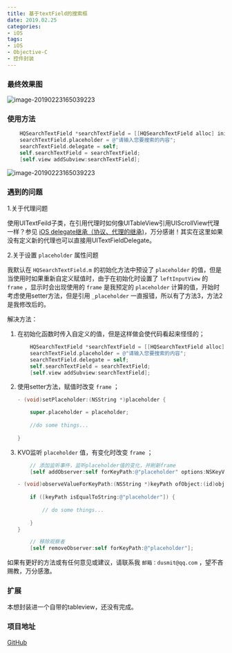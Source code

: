 ```yaml
---
title: 基于textField的搜索框
date: 2019.02.25
categories: 
- iOS
tags:
- iOS
- Objective-C
- 控件封装
---
```


### 最终效果图

![image-20190223165039223](https://github.com/dusmit/HQSearchTextField/blob/master/20190225-163252.gif)

### 使用方法

```objective-c
    HQSearchTextField *searchTextField = [[HQSearchTextField alloc] initWithFrame:CGRectMake(15, 60, self.view.frame.size.width - 30, 30) WithController:self];
    searchTextField.placeholder = @"请输入您要搜索的内容";
    searchTextField.delegate = self;
    self.searchTextField = searchTextField;
    [self.view addSubview:searchTextField];
```

![image-20190223165039223](https://github.com/dusmit/HQSearchTextField/blob/master/450AF068-6608-4CDD-B820-70D15DAEA1B0.png)

### 遇到的问题

1.关于代理问题

使用UITextFeild子类，在引用代理时如何像UITableView引用UIScrollView代理一样？参见 [iOS delegate继承（协议、代理的继承)](https://www.jianshu.com/p/0e3a940dd4cf)，万分感谢！其实在这里如果没有定义新的代理也可以直接用UITextFieldDelegate。

2.关于设置 `placeholder` 属性问题

我默认在 `HQSearchTextField.m` 的初始化方法中预设了 `placeholder` 的值，但是当使用时如果重新自定义赋值时，由于在初始化时设置了 `leftInputView` 的 `frame` ，显示时会出现使用的 `frame` 是我预定的 `placeholder` 计算的值，开始时考虑使用setter方法，但是引用 `_placeholder` 一直报错，所以有了方法3，方法2是我修改后的。

解决方法：

1. 在初始化函数时传入自定义的值，但是这样做会使代码看起来怪怪的；

   ```objective-c
       HQSearchTextField *searchTextField = [[HQSearchTextField alloc] initWithFrame:CGRectMake(15, 60, self.view.frame.size.width - 30, 30) WithController:self WithPlaceholder:@"请输入您要搜索的内容"];
       searchTextField.placeholder = @"请输入您要搜索的内容";
       searchTextField.delegate = self;
       self.searchTextField = searchTextField;
       [self.view addSubview:searchTextField];
   ```

2. 使用setter方法，赋值时改变 `frame` ；

   ```objective-c
   - (void)setPlaceholder:(NSString *)placeholder {
   
       super.placeholder = placeholder;
       
       //do some things...
       
   }
   ```

3. KVO监听 `placeholder` 值，有变化时改变 `frame` ；

   ```objective-c
       // 添加监听事件，监听placeholder值的变化，并刷新frame
       [self addObserver:self forKeyPath:@"placeholder" options:NSKeyValueObservingOptionNew context:nil];
   ```

   ```objective-c
   - (void)observeValueForKeyPath:(NSString *)keyPath ofObject:(id)object change:(NSDictionary<NSKeyValueChangeKey,id> *)change context:(void *)context {
       
       if ([keyPath isEqualToString:@"placeholder"]) {
           
           // do some things...
           
       }
   }
   ```

   ```objective-c
       // 移除观察者
       [self removeObserver:self forKeyPath:@"placeholder"];
   ```

如果有更好的方法或有任何意见或建议，请联系我 `邮箱：dusmit@qq.com` ，望不吝赐教，万分感激。

### 扩展

本想封装进一个自带的tableview，还没有完成。

### 项目地址

[GitHub](https://github.com/dusmit/HQSearchTextField)